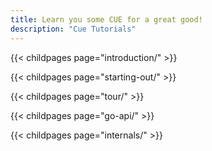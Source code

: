 ```yaml
---
title: Learn you some CUE for a great good!
description: "Cue Tutorials"
---
```


{{< childpages page="introduction/" >}}

{{< childpages page="starting-out/" >}}

{{< childpages page="tour/" >}}

{{< childpages page="go-api/" >}}

{{< childpages page="internals/" >}}

